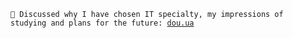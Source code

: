 <code>💬 Discussed why I have chosen IT specialty, my impressions of studying and plans for the future: [dou.ua](https://dou.ua/lenta/articles/first-year-students-about-choosing-it/)</code>
